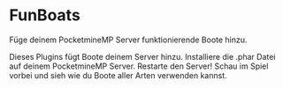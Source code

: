 # FunBoats
Füge deinem PocketmineMP Server funktionierende Boote hinzu.

Dieses Plugins fügt Boote deinem Server hinzu.
Installiere die .phar Datei auf deinem PocketmineMP Server.
Restarte den Server!
Schau im Spiel vorbei und sieh wie du Boote aller Arten verwenden kannst.


